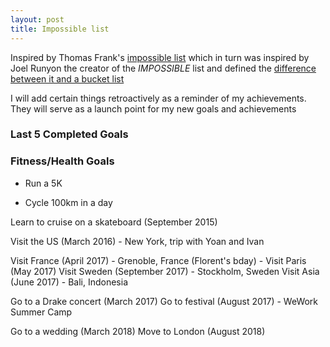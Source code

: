 ```yaml
---
layout: post
title: Impossible list
---
```


Inspired by Thomas Frank's [impossible list](https://collegeinfogeek.com/about/meet-the-author/my-impossible-list/)
which in turn was inspired by Joel Runyon the creator of the *IMPOSSIBLE* list and defined the [difference between it and a bucket list](https://impossiblehq.com/the-impossible-list-is-not-a-bucket-list/)

I will add certain things retroactively as a reminder of my achievements. 
They will serve as a launch point for my new goals and achievements


### Last 5 Completed Goals

### Fitness/Health Goals

- Run a 5K

- Cycle 100km in a day

Learn to cruise on a skateboard (September 2015)

Visit the US (March 2016) - New York, trip with Yoan and Ivan

Visit France (April 2017) - Grenoble, France (Florent's bday)
	- Visit Paris (May 2017)
Visit Sweden (September 2017) - Stockholm, Sweden
Visit Asia (June 2017) - Bali, Indonesia

Go to a Drake concert (March 2017)
Go to festival (August 2017) - WeWork Summer Camp

Go to a wedding (March 2018)
Move to London (August 2018)